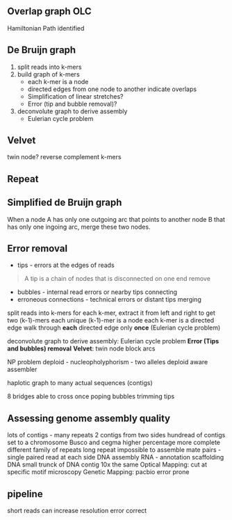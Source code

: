 ## Overlap graph OLC
Hamiltonian Path identified
## De Bruijn graph
1. split reads into k-mers
2. build graph of k-mers
	* each k-mer is a node
	* directed edges from one node to another indicate overlaps
	* Simplification of linear stretches?
	* Error (tip and bubble removal)?
3. deconvolute graph to derive assembly
	* Eulerian cycle problem
## Velvet
twin node?
reverse complement k-mers
## Repeat

## Simplified de Bruijn graph
When a node A has only one outgoing arc that points to another node B that has only one ingoing arc, merge these two nodes.
## Error removal
* tips - errors at the edges of reads
> A tip is a chain of nodes that is disconnected on one end
> remove
* bubbles - internal read errors or nearby tips connecting
* erroneous connections - technical errors or distant tips merging

split reads into k-mers
for each k-mer, extract it from left and right to get two (k-1)-mers
each unique (k-1)-mer is a node
each k-mer is a directed edge 
walk through **each** directed edge only **once** (Eulerian cycle problem)

deconvolute graph to derive assembly: Eulerian cycle problem
**Error (Tips and bubbles) removal**
**Velvet**: twin node block arcs 


NP problem 
deploid - nucleopholyphorism - two alleles
deploid aware assembler

haplotic
graph to many actual sequences (contigs)

8 bridges able to cross once
poping bubbles trimming tips

## Assessing genome assembly quality
lots of contigs - many repeats
2 contigs from two sides 
hundread of contigs set to a chromosome
Busco and cegma higher percentage more complete
 different family of repeats 
 long repeat impossible to assemble
 mate pairs - single paired read at each side
 DNA assembly
 RNA - annotation
 scaffolding DNA
 small trunck of DNA 
 contig
 10x the same
 Optical Mapping: cut at specific motif microscopy
 Genetic Mapping:
 pacbio error prone

## pipeline

 short reads can increase resolution 
 error correct 

<!--stackedit_data:
eyJoaXN0b3J5IjpbMTkxMTE2ODI2MCwtMTUzODI1MDE5MiwtMT
QxNTMyMDU5NiwtMTgwNjI5NjYyNSwyMDEyNzI3NzcxLC0xOTEw
MDUyMjkxLC0xMTk3NzYwMDQsLTU3NTk0MzQ4NywtMTI0NTk4MT
kxMSwtNTc4NDI2NzExLDUzNjg1MTkwNSw0Mzg3MzEyMDksMTQ0
MzAwMzk0MywtMTQxMDIyNDgzLC0yMDQ2MDk0OTgxLC05NDA5Nj
Y0MzYsLTE5Njc5MTEzNzgsMjA5NjQxNzQyMiwyMDAwMTE4Mjgz
LDEyNDM1NzM0OTddfQ==
-->